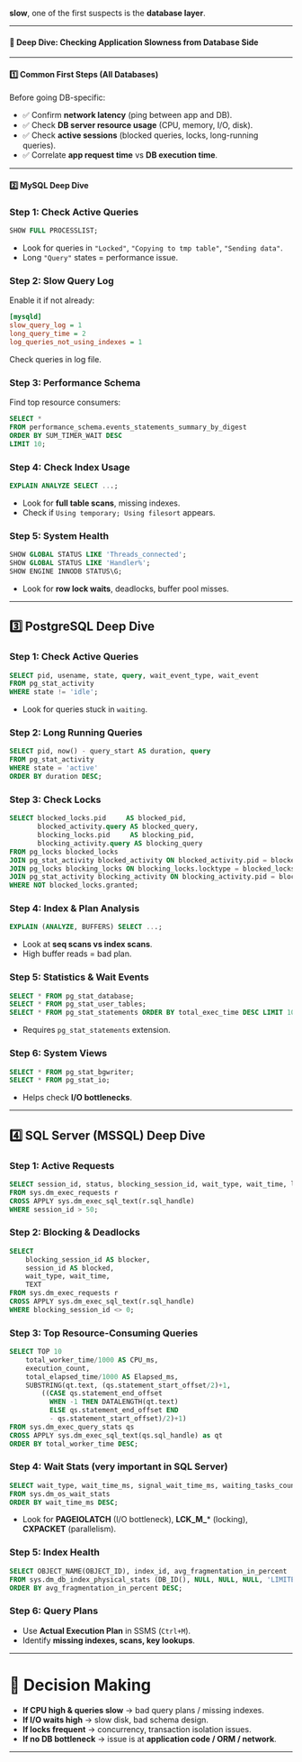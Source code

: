 **slow**, one of the first suspects is the **database layer**. 



---

#### 🔎 Deep Dive: Checking Application Slowness from Database Side

---

#### 1️⃣ Common First Steps (All Databases)

Before going DB-specific:

* ✅ Confirm **network latency** (ping between app and DB).
* ✅ Check **DB server resource usage** (CPU, memory, I/O, disk).
* ✅ Check **active sessions** (blocked queries, locks, long-running queries).
* ✅ Correlate **app request time** vs **DB execution time**.

---

#### 2️⃣ MySQL Deep Dive

### Step 1: Check Active Queries

```sql
SHOW FULL PROCESSLIST;
```

* Look for queries in `"Locked"`, `"Copying to tmp table"`, `"Sending data"`.
* Long `"Query"` states = performance issue.

### Step 2: Slow Query Log

Enable it if not already:

```ini
[mysqld]
slow_query_log = 1
long_query_time = 2
log_queries_not_using_indexes = 1
```

Check queries in log file.

### Step 3: Performance Schema

Find top resource consumers:

```sql
SELECT *
FROM performance_schema.events_statements_summary_by_digest
ORDER BY SUM_TIMER_WAIT DESC
LIMIT 10;
```

### Step 4: Check Index Usage

```sql
EXPLAIN ANALYZE SELECT ...;
```

* Look for **full table scans**, missing indexes.
* Check if `Using temporary; Using filesort` appears.

### Step 5: System Health

```sql
SHOW GLOBAL STATUS LIKE 'Threads_connected';
SHOW GLOBAL STATUS LIKE 'Handler%';
SHOW ENGINE INNODB STATUS\G;
```

* Look for **row lock waits**, deadlocks, buffer pool misses.

---

## 3️⃣ PostgreSQL Deep Dive

### Step 1: Check Active Queries

```sql
SELECT pid, usename, state, query, wait_event_type, wait_event
FROM pg_stat_activity
WHERE state != 'idle';
```

* Look for queries stuck in `waiting`.

### Step 2: Long Running Queries

```sql
SELECT pid, now() - query_start AS duration, query
FROM pg_stat_activity
WHERE state = 'active'
ORDER BY duration DESC;
```

### Step 3: Check Locks

```sql
SELECT blocked_locks.pid     AS blocked_pid,
       blocked_activity.query AS blocked_query,
       blocking_locks.pid     AS blocking_pid,
       blocking_activity.query AS blocking_query
FROM pg_locks blocked_locks
JOIN pg_stat_activity blocked_activity ON blocked_activity.pid = blocked_locks.pid
JOIN pg_locks blocking_locks ON blocking_locks.locktype = blocked_locks.locktype
JOIN pg_stat_activity blocking_activity ON blocking_activity.pid = blocking_locks.pid
WHERE NOT blocked_locks.granted;
```

### Step 4: Index & Plan Analysis

```sql
EXPLAIN (ANALYZE, BUFFERS) SELECT ...;
```

* Look at **seq scans vs index scans**.
* High buffer reads = bad plan.

### Step 5: Statistics & Wait Events

```sql
SELECT * FROM pg_stat_database;
SELECT * FROM pg_stat_user_tables;
SELECT * FROM pg_stat_statements ORDER BY total_exec_time DESC LIMIT 10;
```

* Requires `pg_stat_statements` extension.

### Step 6: System Views

```sql
SELECT * FROM pg_stat_bgwriter;
SELECT * FROM pg_stat_io;
```

* Helps check **I/O bottlenecks**.

---

## 4️⃣ SQL Server (MSSQL) Deep Dive

### Step 1: Active Requests

```sql
SELECT session_id, status, blocking_session_id, wait_type, wait_time, last_wait_type, text
FROM sys.dm_exec_requests r
CROSS APPLY sys.dm_exec_sql_text(r.sql_handle)
WHERE session_id > 50;
```

### Step 2: Blocking & Deadlocks

```sql
SELECT
    blocking_session_id AS blocker,
    session_id AS blocked,
    wait_type, wait_time,
    TEXT
FROM sys.dm_exec_requests r
CROSS APPLY sys.dm_exec_sql_text(r.sql_handle)
WHERE blocking_session_id <> 0;
```

### Step 3: Top Resource-Consuming Queries

```sql
SELECT TOP 10
    total_worker_time/1000 AS CPU_ms,
    execution_count,
    total_elapsed_time/1000 AS Elapsed_ms,
    SUBSTRING(qt.text, (qs.statement_start_offset/2)+1,
        ((CASE qs.statement_end_offset
          WHEN -1 THEN DATALENGTH(qt.text)
          ELSE qs.statement_end_offset END
          - qs.statement_start_offset)/2)+1)
FROM sys.dm_exec_query_stats qs
CROSS APPLY sys.dm_exec_sql_text(qs.sql_handle) as qt
ORDER BY total_worker_time DESC;
```

### Step 4: Wait Stats (very important in SQL Server)

```sql
SELECT wait_type, wait_time_ms, signal_wait_time_ms, waiting_tasks_count
FROM sys.dm_os_wait_stats
ORDER BY wait_time_ms DESC;
```

* Look for **PAGEIOLATCH** (I/O bottleneck), **LCK\_M\_**\* (locking), **CXPACKET** (parallelism).

### Step 5: Index Health

```sql
SELECT OBJECT_NAME(OBJECT_ID), index_id, avg_fragmentation_in_percent
FROM sys.dm_db_index_physical_stats (DB_ID(), NULL, NULL, NULL, 'LIMITED')
ORDER BY avg_fragmentation_in_percent DESC;
```

### Step 6: Query Plans

* Use **Actual Execution Plan** in SSMS (`Ctrl+M`).
* Identify **missing indexes, scans, key lookups**.

---

# 🚦 Decision Making

* **If CPU high & queries slow** → bad query plans / missing indexes.
* **If I/O waits high** → slow disk, bad schema design.
* **If locks frequent** → concurrency, transaction isolation issues.
* **If no DB bottleneck** → issue is at **application code / ORM / network**.

---
